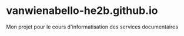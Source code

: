 # vanwienabello-he2b.github.io
Mon projet pour le cours d'informatisation des services documentaires
